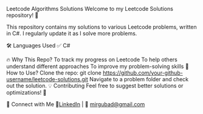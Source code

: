 Leetcode Algorithms Solutions
Welcome to my Leetcode Solutions repository! 🚀

This repository contains my solutions to various Leetcode problems, written in C#. I regularly update it as I solve more problems.

🛠️ Languages Used
✅ C#

🔥 Why This Repo?
To track my progress on Leetcode
To help others understand different approaches
To improve my problem-solving skills
🌟 How to Use?
Clone the repo:
git clone https://github.com/your-github-username/leetcode-solutions.git
Navigate to a problem folder and check out the solution.
💡 Contributing
Feel free to suggest better solutions or optimizations! 🚀

📢 Connect with Me
💼[LinkedIn](https://www.linkedin.com/in/mirgubad-akbarov-191b32242/) | 📧 mirgubad@gmail.com
